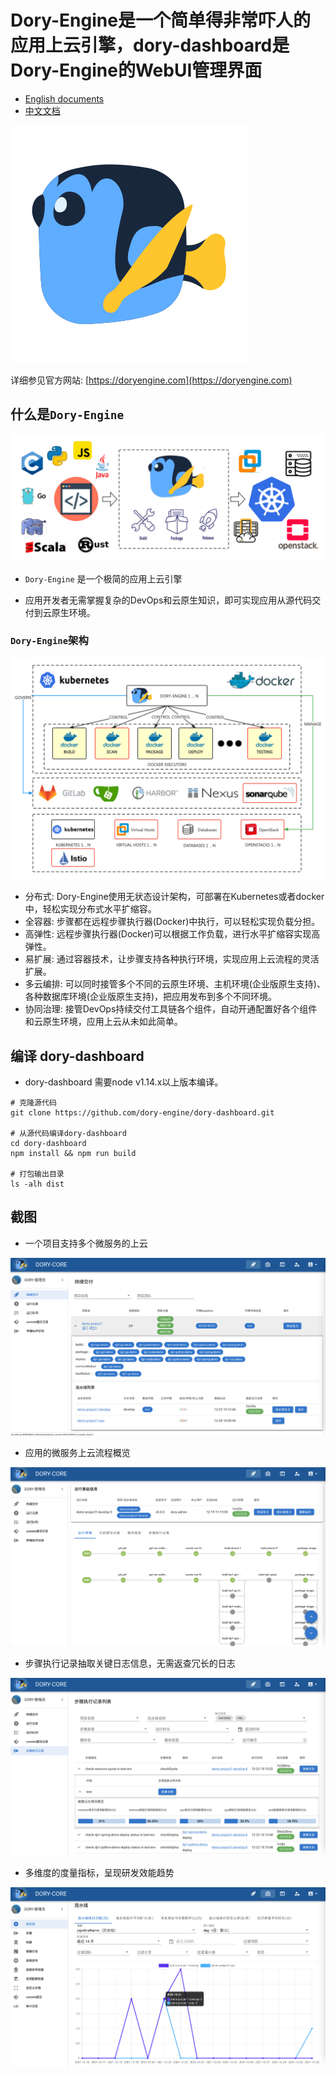 # Dory-Engine是一个简单得非常吓人的应用上云引擎，dory-dashboard是Dory-Engine的WebUI管理界面

- [English documents](README.md)
- [中文文档](README-zh.md)

![](docs/images/dory-icon.png)

详细参见官方网站: [https://doryengine.com](https://doryengine.com)

## 什么是`Dory-Engine`

![](docs/images/what-is-dory.png)

- `Dory-Engine` 是一个极简的应用上云引擎

- 应用开发者无需掌握复杂的DevOps和云原生知识，即可实现应用从源代码交付到云原生环境。

### `Dory-Engine`架构

![](docs/images/architecture.png)

- 分布式: Dory-Engine使用无状态设计架构，可部署在Kubernetes或者docker中，轻松实现分布式水平扩缩容。
- 全容器: 步骤都在远程步骤执行器(Docker)中执行，可以轻松实现负载分担。
- 高弹性: 远程步骤执行器(Docker)可以根据工作负载，进行水平扩缩容实现高弹性。
- 易扩展: 通过容器技术，让步骤支持各种执行环境，实现应用上云流程的灵活扩展。
- 多云编排: 可以同时接管多个不同的云原生环境、主机环境(企业版原生支持)、各种数据库环境(企业版原生支持)，把应用发布到多个不同环境。
- 协同治理: 接管DevOps持续交付工具链各个组件，自动开通配置好各个组件和云原生环境，应用上云从未如此简单。

## 编译 dory-dashboard

- dory-dashboard 需要node v1.14.x以上版本编译。

```shell script
# 克隆源代码
git clone https://github.com/dory-engine/dory-dashboard.git

# 从源代码编译dory-dashboard
cd dory-dashboard
npm install && npm run build

# 打包输出目录
ls -alh dist
```

## 截图

- 一个项目支持多个微服务的上云

![](docs/images/shortcut-project-view.png)

- 应用的微服务上云流程概览

![](docs/images/shortcut-pipeline-run.png)

- 步骤执行记录抽取关键日志信息，无需返查冗长的日志

![](docs/images/shortcut-steps-list.png)

- 多维度的度量指标，呈现研发效能趋势

![](docs/images/shortcut-metrics-view.png)


